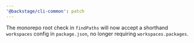 ```yaml
---
'@backstage/cli-common': patch
---
```


The monorepo root check in `findPaths` will now accept a shorthand `workspaces` config in `package.json`, no longer requiring `workspaces.packages`.
